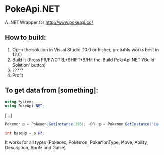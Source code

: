 PokeApi.NET
===========

A .NET Wrapper for http://www.pokeapi.co/

How to build:
------------

1. Open the solution in Visual Studio (10.0 or higher, probably works best in 12.0)
2. Build it (Press F6/F7/CTRL+SHIFT+B/Hit the 'Build PokeApi.NET'/'Build Solution' button)
3. ?????
4. Profit

To get data from [something]:
-----------------------------

``` cs
using System;
using PokeApi.NET;
```
[...]
``` cs
Pokemon p = Pokemon.GetInstance(395); -OR- p = Pokemon.GetInstance("Lucario");

int baseHp = p.HP;
```

It works for all types (Pokedex, Pokemon, PokemonType, Move, Ability, Description, Sprite and Game)
